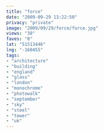 ```yaml
---
title: "force"
date: "2009-09-29 13:22:50"
privacy: "private"
image: "2009/09/29/force/force.jpg"
views: "38"
faves: "0"
lat: "51513446"
lng: "-160455"
tags:
- "architecture"
- "building"
- "england"
- "glass"
- "london"
- "monochrome"
- "photowalk"
- "september"
- "sky"
- "steel"
- "tower"
- "uk"
---
```

<a href="/photos/2009/09/29/force" rel="nofollow"></a>
